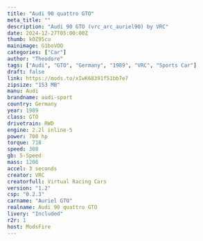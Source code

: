 ```yaml
--- 
title: "Audi 90 quattro GTO"
meta_title: ""
description: "Audi 90 GTO (vrc_arc_auriel90) by VRC"
date: 2024-12-27T05:00:00Z
thumb: kOZ95cu
mainimage: G1boVOO
categories: ["Car"]
author: "Theodore"
tags: ["Audi", "GTO", "Germany", "1989", "VRC", "Sports Car"]
draft: false
link: https://mods.to/xIwK68391f51bb7e7
zipsize: "153 MB"
manu: Audi
brandname: audi-sport
country: Germany
year: 1989
class: GTO
drivetrain: RWD
engine: 2.2l inline-5
power: 700 hp
torque: 718
speed: 308
gb: 5-Speed
mass: 1206
accel: 3 seconds
creator: VRC
creatorfull: Virtual Racing Cars
version: "1.2"
csp: "0.2.3"
carname: "Auriel GTO"
realname: Audi 90 quattro GTO
livery: "Included"
r2r: 1
host: ModsFire
---
```

